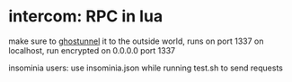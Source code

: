 # intercom: RPC in lua

make sure to [ghostunnel](https://github.com/ghostunnel/ghostunnel) it to the outside world, runs on port 1337 on localhost, run encrypted on 0.0.0.0 port 1337

insominia users: use insominia.json while running test.sh to send requests